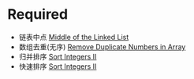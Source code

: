 # Required
- 链表中点 [Middle of the Linked List](https://www.lintcode.com/problem/1609/)   
- 数组去重(无序) [Remove Duplicate Numbers in Array](https://www.lintcode.com/problem/521/)   
- 归并排序 [Sort Integers II](https://www.lintcode.com/problem/464/)   
- 快速排序 [Sort Integers II](https://www.lintcode.com/problem/464/)   
